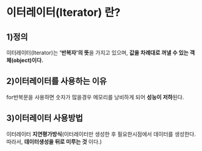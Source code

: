 # 이터레이터(Iterator) 란?

## 1)정의
   이터레이터(Iterator)는 **'반복자'의 뜻**을 가지고 있으며, __값을 차례대로 꺼낼 수 있는 객체(object)이다.__



## 2)이터레이터를 사용하는 이유
   for반복문을 사용하면 숫자가 많을경우 메모리를 낭비하게 되어 **성능이 저하**된다.



## 3)이터레이터 사용방법
   이터레이터 **지연평가방식**(이터레이터만 생성한 후 필요한시점에서 데이터를 생성한다. 따라서, __데이터생성을 뒤로 미루는 것__ 이다.)
